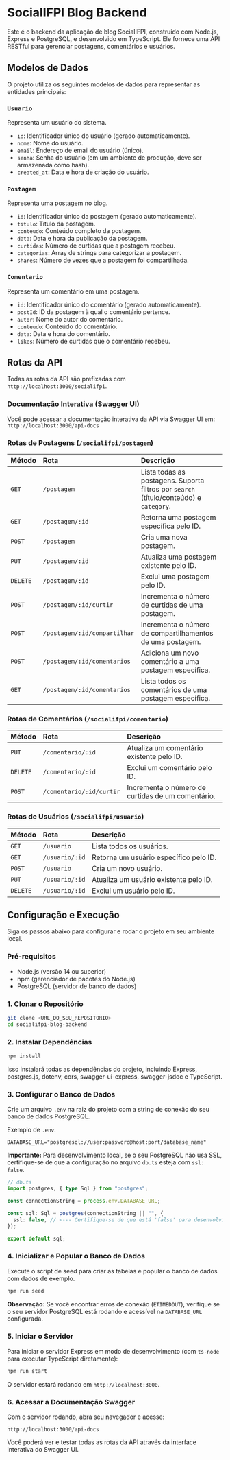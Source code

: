 # SocialIFPI Blog Backend

Este é o backend da aplicação de blog SocialIFPI, construído com Node.js, Express e PostgreSQL, e desenvolvido em TypeScript. Ele fornece uma API RESTful para gerenciar postagens, comentários e usuários.

## Modelos de Dados

O projeto utiliza os seguintes modelos de dados para representar as entidades principais:

### `Usuario`

Representa um usuário do sistema.

- `id`: Identificador único do usuário (gerado automaticamente).
- `nome`: Nome do usuário.
- `email`: Endereço de email do usuário (único).
- `senha`: Senha do usuário (em um ambiente de produção, deve ser armazenada como hash).
- `created_at`: Data e hora de criação do usuário.

### `Postagem`

Representa uma postagem no blog.

- `id`: Identificador único da postagem (gerado automaticamente).
- `titulo`: Título da postagem.
- `conteudo`: Conteúdo completo da postagem.
- `data`: Data e hora da publicação da postagem.
- `curtidas`: Número de curtidas que a postagem recebeu.
- `categorias`: Array de strings para categorizar a postagem.
- `shares`: Número de vezes que a postagem foi compartilhada.

### `Comentario`

Representa um comentário em uma postagem.

- `id`: Identificador único do comentário (gerado automaticamente).
- `postId`: ID da postagem à qual o comentário pertence.
- `autor`: Nome do autor do comentário.
- `conteudo`: Conteúdo do comentário.
- `data`: Data e hora do comentário.
- `likes`: Número de curtidas que o comentário recebeu.

## Rotas da API

Todas as rotas da API são prefixadas com `http://localhost:3000/socialifpi`.

### Documentação Interativa (Swagger UI)

Você pode acessar a documentação interativa da API via Swagger UI em:
`http://localhost:3000/api-docs`

### Rotas de Postagens (`/socialifpi/postagem`)

| Método   | Rota                         | Descrição                                                                              |
| :------- | :--------------------------- | :------------------------------------------------------------------------------------- |
| `GET`    | `/postagem`                  | Lista todas as postagens. Suporta filtros por `search` (título/conteúdo) e `category`. |
| `GET`    | `/postagem/:id`              | Retorna uma postagem específica pelo ID.                                               |
| `POST`   | `/postagem`                  | Cria uma nova postagem.                                                                |
| `PUT`    | `/postagem/:id`              | Atualiza uma postagem existente pelo ID.                                               |
| `DELETE` | `/postagem/:id`              | Exclui uma postagem pelo ID.                                                           |
| `POST`   | `/postagem/:id/curtir`       | Incrementa o número de curtidas de uma postagem.                                       |
| `POST`   | `/postagem/:id/compartilhar` | Incrementa o número de compartilhamentos de uma postagem.                              |
| `POST`   | `/postagem/:id/comentarios`  | Adiciona um novo comentário a uma postagem específica.                                 |
| `GET`    | `/postagem/:id/comentarios`  | Lista todos os comentários de uma postagem específica.                                 |

### Rotas de Comentários (`/socialifpi/comentario`)

| Método   | Rota                     | Descrição                                         |
| :------- | :----------------------- | :------------------------------------------------ |
| `PUT`    | `/comentario/:id`        | Atualiza um comentário existente pelo ID.         |
| `DELETE` | `/comentario/:id`        | Exclui um comentário pelo ID.                     |
| `POST`   | `/comentario/:id/curtir` | Incrementa o número de curtidas de um comentário. |

### Rotas de Usuários (`/socialifpi/usuario`)

| Método   | Rota           | Descrição                              |
| :------- | :------------- | :------------------------------------- |
| `GET`    | `/usuario`     | Lista todos os usuários.               |
| `GET`    | `/usuario/:id` | Retorna um usuário específico pelo ID. |
| `POST`   | `/usuario`     | Cria um novo usuário.                  |
| `PUT`    | `/usuario/:id` | Atualiza um usuário existente pelo ID. |
| `DELETE` | `/usuario/:id` | Exclui um usuário pelo ID.             |

## Configuração e Execução

Siga os passos abaixo para configurar e rodar o projeto em seu ambiente local.

### Pré-requisitos

- Node.js (versão 14 ou superior)
- npm (gerenciador de pacotes do Node.js)
- PostgreSQL (servidor de banco de dados)

### 1. Clonar o Repositório

```bash
git clone <URL_DO_SEU_REPOSITORIO>
cd socialifpi-blog-backend
```

### 2. Instalar Dependências

```bash
npm install
```

Isso instalará todas as dependências do projeto, incluindo Express, postgres.js, dotenv, cors, swagger-ui-express, swagger-jsdoc e TypeScript.

### 3. Configurar o Banco de Dados

Crie um arquivo `.env` na raiz do projeto com a string de conexão do seu banco de dados PostgreSQL.

Exemplo de `.env`:

```dotenv
DATABASE_URL="postgresql://user:password@host:port/database_name"
```

**Importante:** Para desenvolvimento local, se o seu PostgreSQL não usa SSL, certifique-se de que a configuração no arquivo `db.ts` esteja com `ssl: false`.

```typescript
// db.ts
import postgres, { type Sql } from "postgres";

const connectionString = process.env.DATABASE_URL;

const sql: Sql = postgres(connectionString || "", {
  ssl: false, // <--- Certifique-se de que está 'false' para desenvolvimento local sem SSL
});

export default sql;
```

### 4. Inicializar e Popular o Banco de Dados

Execute o script de seed para criar as tabelas e popular o banco de dados com dados de exemplo.

```bash
npm run seed
```

**Observação:** Se você encontrar erros de conexão (`ETIMEDOUT`), verifique se o seu servidor PostgreSQL está rodando e acessível na `DATABASE_URL` configurada.

### 5. Iniciar o Servidor

Para iniciar o servidor Express em modo de desenvolvimento (com `ts-node` para executar TypeScript diretamente):

```bash
npm run start
```

O servidor estará rodando em `http://localhost:3000`.

### 6. Acessar a Documentação Swagger

Com o servidor rodando, abra seu navegador e acesse:

```
http://localhost:3000/api-docs
```

Você poderá ver e testar todas as rotas da API através da interface interativa do Swagger UI.
